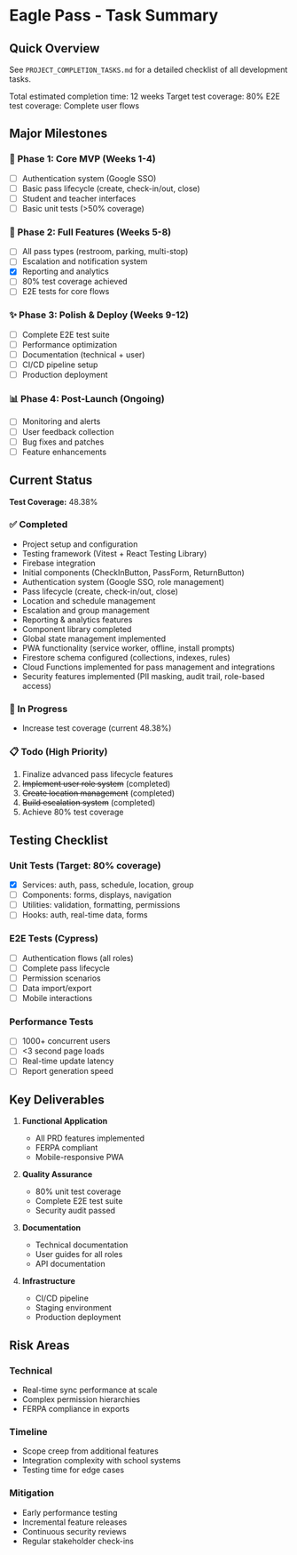 # Eagle Pass - Task Summary

## Quick Overview

See `PROJECT_COMPLETION_TASKS.md` for a detailed checklist of all development tasks.

Total estimated completion time: 12 weeks
Target test coverage: 80%
E2E test coverage: Complete user flows

## Major Milestones

### 🚀 Phase 1: Core MVP (Weeks 1-4)

- [ ] Authentication system (Google SSO)
- [ ] Basic pass lifecycle (create, check-in/out, close)
- [ ] Student and teacher interfaces
- [ ] Basic unit tests (>50% coverage)

### 🔧 Phase 2: Full Features (Weeks 5-8)

- [ ] All pass types (restroom, parking, multi-stop)
- [ ] Escalation and notification system
- [x] Reporting and analytics
- [ ] 80% test coverage achieved
- [ ] E2E tests for core flows

### ✨ Phase 3: Polish & Deploy (Weeks 9-12)

- [ ] Complete E2E test suite
- [ ] Performance optimization
- [ ] Documentation (technical + user)
- [ ] CI/CD pipeline setup
- [ ] Production deployment

### 📊 Phase 4: Post-Launch (Ongoing)

- [ ] Monitoring and alerts
- [ ] User feedback collection
- [ ] Bug fixes and patches
- [ ] Feature enhancements

## Current Status

**Test Coverage:** 48.38%

### ✅ Completed

- Project setup and configuration
- Testing framework (Vitest + React Testing Library)
- Firebase integration
- Initial components (CheckInButton, PassForm, ReturnButton)
- Authentication system (Google SSO, role management)
- Pass lifecycle (create, check-in/out, close)
- Location and schedule management
- Escalation and group management
- Reporting & analytics features
- Component library completed
- Global state management implemented
- PWA functionality (service worker, offline, install prompts)
- Firestore schema configured (collections, indexes, rules)
- Cloud Functions implemented for pass management and integrations
- Security features implemented (PII masking, audit trail, role-based access)

### 🔄 In Progress
- Increase test coverage (current 48.38%)


### 📋 Todo (High Priority)

1. Finalize advanced pass lifecycle features
2. ~~Implement user role system~~ (completed)
3. ~~Create location management~~ (completed)
4. ~~Build escalation system~~ (completed)
5. Achieve 80% test coverage

## Testing Checklist

### Unit Tests (Target: 80% coverage)

- [x] Services: auth, pass, schedule, location, group
- [ ] Components: forms, displays, navigation
- [ ] Utilities: validation, formatting, permissions
- [ ] Hooks: auth, real-time data, forms

### E2E Tests (Cypress)

- [ ] Authentication flows (all roles)
- [ ] Complete pass lifecycle
- [ ] Permission scenarios
- [ ] Data import/export
- [ ] Mobile interactions

### Performance Tests

- [ ] 1000+ concurrent users
- [ ] <3 second page loads
- [ ] Real-time update latency
- [ ] Report generation speed

## Key Deliverables

1. **Functional Application**
   - All PRD features implemented
   - FERPA compliant
   - Mobile-responsive PWA

2. **Quality Assurance**
   - 80% unit test coverage
   - Complete E2E test suite
   - Security audit passed

3. **Documentation**
   - Technical documentation
   - User guides for all roles
   - API documentation

4. **Infrastructure**
   - CI/CD pipeline
   - Staging environment
   - Production deployment

## Risk Areas

### Technical

- Real-time sync performance at scale
- Complex permission hierarchies
- FERPA compliance in exports

### Timeline

- Scope creep from additional features
- Integration complexity with school systems
- Testing time for edge cases

### Mitigation

- Early performance testing
- Incremental feature releases
- Continuous security reviews
- Regular stakeholder check-ins
